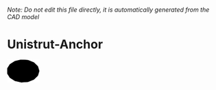 ###### Note: Do not edit this file directly, it is automatically generated from the CAD model

# Unistrut-Anchor

![](/project.svg)

